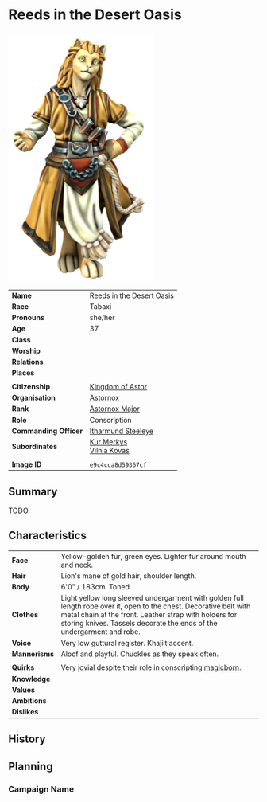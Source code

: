 # Reeds in the Desert Oasis

<img src="https://raw.githubusercontent.com/jesskelsall/astarus-images/main/people/portraits/e9c4cca8d59367cf.png" height="500" />

|||
| --- | --- |
| **Name** | Reeds in the Desert Oasis | character.3
| **Race** | Tabaxi |
| **Pronouns** | she/her |
| **Age** | 37 |
| **Class** | |
| **Worship** | |
| **Relations** | |
| **Places** | |
|||
| **Citizenship** | [Kingdom of Astor](../civilisations/kingdom-of-astor/kingdom-of-astor.md) |
| **Organisation** | [Astornox](../organisations/astornox/astornox.md) |
| **Rank** | [Astornox Major](../organisations/astornox/ranks/astornox-major.md) |
| **Role** | Conscription |
| **Commanding Officer** | [Itharmund Steeleye](itharmund-steeleye.md) |
| **Subordinates** | [Kur Merkys](kur-merkys.md)<br />[Vilnia Kovas](vilnia-kovas.md) |
|||
| **Image ID** | `e9c4cca8d59367cf` |

## Summary

TODO

## Characteristics

| | |
| --- | --- |
| **Face** | Yellow-golden fur, green eyes. Lighter fur around mouth and neck. | characteristics.2
| **Hair** | Lion's mane of gold hair, shoulder length. |
| **Body** | 6'0" / 183cm. Toned. |
| **Clothes** | Light yellow long sleeved undergarment with golden full length robe over it, open to the chest. Decorative belt with metal chain at the front. Leather strap with holders for storing knives. Tassels decorate the ends of the undergarment and robe. |
| **Voice** | Very low guttural register. Khajiit accent. |
| **Mannerisms** | Aloof and playful. Chuckles as they speak often. |
| | |
| **Quirks** | Very jovial despite their role in conscripting [magicborn](../civilisations/kingdom-of-astor/magicborn.md). |
| **Knowledge** | |
| **Values** | |
| **Ambitions** | |
| **Dislikes** | |

## History

## Planning

### Campaign Name
